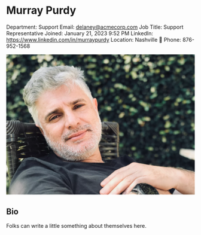 # Murray Purdy

Department: Support
Email: delaney@acmecorp.com
Job Title: Support Representative
Joined: January 21, 2023 9:52 PM
LinkedIn: https://www.linkedin.com/in/murraypurdy
Location: Nashville 🎸
Phone: 876-952-1568

![Murray%20Purdy%20249b2363675742a5b9d37604c94f5639/Screen_Shot_2019-06-05_at_7.17.43_PM.png](Murray%20Purdy%20249b2363675742a5b9d37604c94f5639/Screen_Shot_2019-06-05_at_7.17.43_PM.png)

## Bio

Folks can write a little something about themselves here.